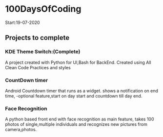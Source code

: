 # 100DaysOfCoding

Start:19-07-2020


## Projects to complete
### KDE Theme Switch:(Complete)
A project created with Python for UI,Bash for BackEnd.
Created using All Clean Code Practices and styles 

### CountDown timer
Android Countdown timer that runs as a widget.
shows a notification on end time,
-optional feature,start on day start and countdown till day end.

### Face Recognition
A python based front end with face recognition as main feature,
takes 100 photos of single,multiple individuals and recognizes new pictures from camera,photos.

